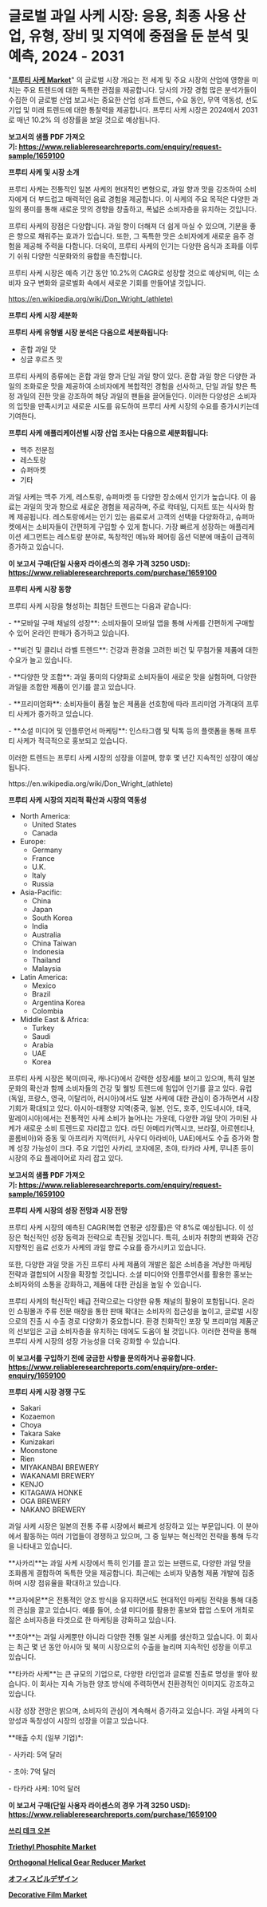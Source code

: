 <p><h1>글로벌 과일 사케 시장: 응용, 최종 사용 산업, 유형, 장비 및 지역에 중점을 둔 분석 및 예측, 2024 - 2031</h1></p><p>"<strong><a href="https://www.reliableresearchreports.com/fruity-sake-market-r1659100">프루티 사케 Market</a></strong>" 의 글로벌 시장 개요는 전 세계 및 주요 시장의 산업에 영향을 미치는 주요 트렌드에 대한 독특한 관점을 제공합니다. 당사의 가장 경험 많은 분석가들이 수집한 이 글로벌 산업 보고서는 중요한 산업 성과 트렌드, 수요 동인, 무역 역동성, 선도 기업 및 미래 트렌드에 대한 통찰력을 제공합니다. 프루티 사케 시장은 2024에서 2031로 매년 10.2% 의 성장률을 보일 것으로 예상됩니다.</p>
<p><strong>보고서의 샘플 PDF 가져오기:&nbsp;<a href="https://www.reliableresearchreports.com/enquiry/request-sample/1659100">https://www.reliableresearchreports.com/enquiry/request-sample/1659100</a></strong></p>
<p><strong>프루티 사케 및 시장 소개</strong></p>
<p><p>프루티 사케는 전통적인 일본 사케의 현대적인 변형으로, 과일 향과 맛을 강조하여 소비자에게 더 부드럽고 매력적인 음료 경험을 제공합니다. 이 사케의 주요 목적은 다양한 과일의 풍미를 통해 새로운 맛의 경향을 창출하고, 폭넓은 소비자층을 유치하는 것입니다.</p><p>프루티 사케의 장점은 다양합니다. 과일 향이 더해져 더 쉽게 마실 수 있으며, 기분을 좋은 향으로 채워주는 효과가 있습니다. 또한, 그 독특한 맛은 소비자에게 새로운 음주 경험을 제공해 주력을 다합니다. 더욱이, 프루티 사케의 인기는 다양한 음식과 조화를 이루기 쉬워 다양한 식문화와의 융합을 촉진합니다.</p><p>프루티 사케 시장은 예측 기간 동안 10.2%의 CAGR로 성장할 것으로 예상되며, 이는 소비자 요구 변화와 글로벌화 속에서 새로운 기회를 만들어낼 것입니다.</p></p>
<p><a href="https://en.wikipedia.org/wiki/Don_Wright_(athlete)">https://en.wikipedia.org/wiki/Don_Wright_(athlete)</a></p>
<p><strong>프루티 사케 시장 세분화</strong></p>
<p><strong>프루티 사케 유형별 시장 분석은 다음으로 세분화됩니다:</strong></p>
<p><ul><li>혼합 과일 맛</li><li>싱글 후르츠 맛</li></ul></p>
<p><p>프루티 사케의 종류에는 혼합 과일 향과 단일 과일 향이 있다. 혼합 과일 향은 다양한 과일의 조화로운 맛을 제공하여 소비자에게 복합적인 경험을 선사하고, 단일 과일 향은 특정 과일의 진한 맛을 강조하여 해당 과일의 팬들을 끌어들인다. 이러한 다양성은 소비자의 입맛을 만족시키고 새로운 시도를 유도하여 프루티 사케 시장의 수요를 증가시키는데 기여한다.</p></p>
<p><strong>프루티 사케 애플리케이션별 시장 산업 조사는 다음으로 세분화됩니다:</strong></p>
<p><ul><li>맥주 전문점</li><li>레스토랑</li><li>슈퍼마켓</li><li>기타</li></ul></p>
<p><p>과일 사케는 맥주 가게, 레스토랑, 슈퍼마켓 등 다양한 장소에서 인기가 높습니다. 이 음료는 과일의 맛과 향으로 새로운 경험을 제공하며, 주로 칵테일, 디저트 또는 식사와 함께 제공됩니다. 레스토랑에서는 인기 있는 음료로서 고객의 선택을 다양화하고, 슈퍼마켓에서는 소비자들이 간편하게 구입할 수 있게 합니다. 가장 빠르게 성장하는 애플리케이션 세그먼트는 레스토랑 분야로, 독창적인 메뉴와 페어링 옵션 덕분에 매출이 급격히 증가하고 있습니다.</p></p>
<p><strong>이 보고서 구매(단일 사용자 라이센스의 경우 가격 3250 USD): <a href="https://www.reliableresearchreports.com/purchase/1659100">https://www.reliableresearchreports.com/purchase/1659100</a></strong></p>
<p><strong>프루티 사케 시장 동향</strong></p>
<p><p>프루티 사케 시장을 형성하는 최첨단 트렌드는 다음과 같습니다:</p><p>- **모바일 구매 채널의 성장**: 소비자들이 모바일 앱을 통해 사케를 간편하게 구매할 수 있어 온라인 판매가 증가하고 있습니다.</p><p>  </p><p>- **비건 및 클리너 라벨 트렌드**: 건강과 환경을 고려한 비건 및 무첨가물 제품에 대한 수요가 늘고 있습니다.</p><p>- **다양한 맛 조합**: 과일 풍미의 다양화로 소비자들이 새로운 맛을 실험하며, 다양한 과일을 조합한 제품이 인기를 끌고 있습니다.</p><p>- **프리미엄화**: 소비자들이 품질 높은 제품을 선호함에 따라 프리미엄 가격대의 프루티 사케가 증가하고 있습니다.</p><p>- **소셜 미디어 및 인플루언서 마케팅**: 인스타그램 및 틱톡 등의 플랫폼을 통해 프루티 사케가 적극적으로 홍보되고 있습니다.</p><p>이러한 트렌드는 프루티 사케 시장의 성장을 이끌며, 향후 몇 년간 지속적인 성장이 예상됩니다.</p></p>
<p>https://en.wikipedia.org/wiki/Don_Wright_(athlete)</p>
<p><strong>프루티 사케 시장의 지리적 확산과 시장의 역동성</strong></p>
<p><ul>
    <li>
        North America:
        <ul>
            <li>United States</li>
            <li>Canada</li>
        </ul>
    </li>
    <li>
        Europe:
        <ul>
            <li>Germany</li>
            <li>France</li>
            <li>U.K.</li>
            <li>Italy</li>
            <li>Russia</li>
        </ul>
    </li>
    <li>
        Asia-Pacific:
        <ul>
            <li>China</li>
            <li>Japan</li>
            <li>South Korea</li>
            <li>India</li>
            <li>Australia</li>
            <li>China Taiwan</li>
            <li>Indonesia</li>
            <li>Thailand</li>
            <li>Malaysia</li>
        </ul>
    </li>
    <li>
        Latin America:
        <ul>
            <li>Mexico</li>
            <li>Brazil</li>
            <li>Argentina Korea</li>
            <li>Colombia</li>
        </ul>
    </li>
    <li>
        Middle East & Africa:
        <ul>
            <li>Turkey</li>
            <li>Saudi</li>
            <li>Arabia</li>
            <li>UAE</li>
            <li>Korea</li>
        </ul>
    </li>
    </ul></p>
<p><p>프루티 사케 시장은 북미(미국, 캐나다)에서 강력한 성장세를 보이고 있으며, 특히 일본 문화의 확산과 함께 소비자들의 건강 및 웰빙 트렌드에 힘입어 인기를 끌고 있다. 유럽(독일, 프랑스, 영국, 이탈리아, 러시아)에서도 일본 사케에 대한 관심이 증가하면서 시장 기회가 확대되고 있다. 아시아-태평양 지역(중국, 일본, 인도, 호주, 인도네시아, 태국, 말레이시아)에서는 전통적인 사케 소비가 늘어나는 가운데, 다양한 과일 맛이 가미된 사케가 새로운 소비 트렌드로 자리잡고 있다. 라틴 아메리카(멕시코, 브라질, 아르헨티나, 콜롬비아)와 중동 및 아프리카 지역(터키, 사우디 아라비아, UAE)에서도 수출 증가와 함께 성장 가능성이 크다. 주요 기업인 사카리, 코자에몬, 초야, 타카라 사케, 무니존 등이 시장의 주요 플레이어로 자리 잡고 있다.</p></p>
<p><strong>보고서의 샘플 PDF 가져오기:&nbsp;<a href="https://www.reliableresearchreports.com/enquiry/request-sample/1659100">https://www.reliableresearchreports.com/enquiry/request-sample/1659100</a></strong></p>
<p><strong>프루티 사케 시장의 성장 전망과 시장 전망</strong></p>
<p><p>프루티 사케 시장의 예측된 CAGR(복합 연평균 성장률)은 약 8%로 예상됩니다. 이 성장은 혁신적인 성장 동력과 전략으로 촉진될 것입니다. 특히, 소비자 취향의 변화와 건강 지향적인 음료 선호가 사케의 과일 향료 수요를 증가시키고 있습니다.</p><p>또한, 다양한 과일 맛을 가진 프루티 사케 제품의 개발은 젊은 소비층을 겨냥한 마케팅 전략과 결합되어 시장을 확장할 것입니다. 소셜 미디어와 인플루언서를 활용한 홍보는 소비자와의 소통을 강화하고, 제품에 대한 관심을 높일 수 있습니다.</p><p>프루티 사케의 혁신적인 배급 전략으로는 다양한 유통 채널의 활용이 포함됩니다. 온라인 쇼핑몰과 주류 전문 매장을 통한 판매 확대는 소비자의 접근성을 높이고, 글로벌 시장으로의 진출 시 수출 경로 다양화가 중요합니다. 환경 친화적인 포장 및 프리미엄 제품군의 선보임은 고급 소비자층을 유치하는 데에도 도움이 될 것입니다. 이러한 전략을 통해 프루티 사케 시장의 성장 가능성을 더욱 강화할 수 있습니다.</p></p>
<p><strong>이 보고서를 구입하기 전에 궁금한 사항을 문의하거나 공유합니다. <a href="https://www.reliableresearchreports.com/enquiry/pre-order-enquiry/1659100">https://www.reliableresearchreports.com/enquiry/pre-order-enquiry/1659100</a></strong></p>
<p><strong>프루티 사케 시장 경쟁 구도</strong></p>
<p><ul><li>Sakari</li><li>Kozaemon</li><li>Choya</li><li>Takara Sake</li><li>Kunizakari</li><li>Moonstone</li><li>Rien</li><li>MIYAKANBAI BREWERY</li><li>WAKANAMI BREWERY</li><li>KENJO</li><li>KITAGAWA HONKE</li><li>OGA BREWERY</li><li>NAKANO BREWERY</li></ul></p>
<p><p>과일 사케 시장은 일본의 전통 주류 시장에서 빠르게 성장하고 있는 부문입니다. 이 분야에서 활동하는 여러 기업들이 경쟁하고 있으며, 그 중 일부는 혁신적인 전략을 통해 두각을 나타내고 있습니다. </p><p>**사카리**는 과일 사케 시장에서 특히 인기를 끌고 있는 브랜드로, 다양한 과일 맛을 조화롭게 결합하여 독특한 맛을 제공합니다. 최근에는 소비자 맞춤형 제품 개발에 집중하며 시장 점유율을 확대하고 있습니다.</p><p>**코자에몬**은 전통적인 양조 방식을 유지하면서도 현대적인 마케팅 전략을 통해 대중의 관심을 끌고 있습니다. 예를 들어, 소셜 미디어를 활용한 홍보와 팝업 스토어 개최로 젊은 소비자층을 타겟으로 한 마케팅을 강화하고 있습니다.</p><p>**초야**는 과일 사케뿐만 아니라 다양한 전통 일본 사케를 생산하고 있습니다. 이 회사는 최근 몇 년 동안 아시아 및 북미 시장으로의 수출을 늘리며 지속적인 성장을 이루고 있습니다.</p><p>**타카라 사케**는 큰 규모의 기업으로, 다양한 라인업과 글로벌 진출로 명성을 쌓아 왔습니다. 이 회사는 지속 가능한 양조 방식에 주력하면서 친환경적인 이미지도 강조하고 있습니다.</p><p>시장 성장 전망은 밝으며, 소비자의 관심이 계속해서 증가하고 있습니다. 과일 사케의 다양성과 독창성이 시장의 성장을 이끌고 있습니다. </p><p>**매출 수치 (일부 기업)*:</p><p>- 사카리: 5억 달러</p><p>- 초야: 7억 달러</p><p>- 타카라 사케: 10억 달러</p></p>
<p><strong>이 보고서 구매(단일 사용자 라이센스의 경우 가격 3250 USD): <a href="https://www.reliableresearchreports.com/purchase/1659100">https://www.reliableresearchreports.com/purchase/1659100</a></strong></p>
<p><strong><p><a href="https://medium.com/@madalyell456456/three-deck-oven-market-%EC%9D%98-%EA%B8%80%EB%A1%9C%EB%B2%8C-%EC%8B%9C%EC%9E%A5-%EA%B0%9C%EC%9A%94%EB%8A%94-%EC%A0%84-%EC%84%B8%EA%B3%84-%EB%B0%8F-%EC%A3%BC%EC%9A%94-%EC%8B%9C%EC%9E%A5%EC%9D%98-%EC%82%B0%EC%97%85%EC%97%90-%EC%98%81%ED%96%A5%EC%9D%84-%EB%AF%B8%EC%B9%98%EB%8A%94-%EC%A3%BC%EC%9A%94-%ED%8A%B8%EB%A0%8C%EB%93%9C%EC%97%90-%EB%8C%80%ED%95%9C-%EB%8F%85%ED%8A%B9%ED%95%9C-%EA%B4%80%EC%A0%90%EC%9D%84-%EC%A0%9C%EA%B3%B5%ED%95%A9%EB%8B%88%EB%8B%A4-b76b5dad2be7">쓰리 데크 오븐</a></p><p><a href="https://issuu.com/reportprime-2/docs/triethyl-phosphite-market-size-2030_752b2526a52658">Triethyl Phosphite Market</a></p><p><a href="https://github.com/DixieGrimes/Market-Research-Report-List-1/blob/main/orthogonal-helical-gear-reducer-market.md">Orthogonal Helical Gear Reducer Market</a></p><p><a href="https://medium.com/@novastamm2023/office-building-design-market-%E3%81%AE%E3%82%B0%E3%83%AD%E3%83%BC%E3%83%90%E3%83%AB%E5%B8%82%E5%A0%B4%E6%A6%82%E8%A6%81%E3%81%AF-%E4%B8%96%E7%95%8C%E3%81%8A%E3%82%88%E3%81%B3%E4%B8%BB%E8%A6%81%E5%B8%82%E5%A0%B4%E3%81%AB%E3%81%8A%E3%81%91%E3%82%8B%E6%A5%AD%E7%95%8C%E3%81%AB%E5%BD%B1%E9%9F%BF%E3%82%92%E4%B8%8E%E3%81%88%E3%82%8B%E4%B8%BB%E8%A6%81%E3%81%AA%E3%83%88%E3%83%AC%E3%83%B3%E3%83%89%E3%81%AB%E3%81%A4%E3%81%84%E3%81%A6-%E7%8B%AC%E8%87%AA%E3%81%AE%E8%A6%96%E7%82%B9%E3%82%92%E6%8F%90%E4%BE%9B%E3%81%97%E3%81%BE%E3%81%99-78f01d299a03">オフィスビルデザイン</a></p><p><a href="https://www.linkedin.com/pulse/market-dynamics-future-trends-global-decorative-film-sector-yns7f?trackingId=CFkgh7vlRLitP9c4XVfkag%3D%3D">Decorative Film Market</a></p></strong></p>
<p></p>